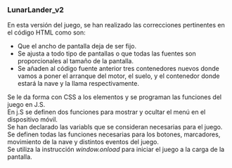 ### **LunarLander_v2**
En esta versión del juego, se han realizado las correcciones pertinentes en el código HTML como son: 
* Que el ancho de pantalla deja de ser fijo. 
* Se ajusta a todo tipo de pantallas o que todas las fuentes son proporcionales al tamaño de la pantalla.
* Se añaden al código fuente anterior tres contenedores nuevos donde vamos a poner el arranque del motor, el suelo, y el contenedor donde estará la nave y la llama respectivamente.  

Se le da forma con CSS a los elementos y se programan las funciones del juego en J.S.  
En j.S se definen dos funciones para mostrar y ocultar el menú en el dispositivo móvil.  
Se han declarado las variabls que se consideran necesarias para el juego.  
Se definen todas las funciones necesarias para los botones, marcadores, movimiento de la nave y distintos eventos del juego.  
Se utiliza la instrucción _window.onload_ para iniciar el juego a la carga de la pantalla.
